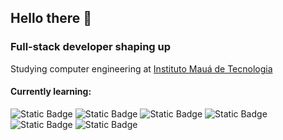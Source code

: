 ## Hello there 👋

### Full-stack developer shaping up

Studying computer engineering at [Instituto Mauá de Tecnologia](https://maua.br)

#### Currently learning:
![Static Badge](https://img.shields.io/badge/React%20Native-20232a?style=for-the-badge&logo=react) ![Static Badge](https://img.shields.io/badge/Pandas-130654?style=for-the-badge&logo=pandas) ![Static Badge](https://img.shields.io/badge/TypeScript-3178c6?style=for-the-badge&logo=TypeScript&logoColor=white) ![Static Badge](https://img.shields.io/badge/Django-0C4B33?style=for-the-badge&logo=django&logoColor=white) ![Static Badge](https://img.shields.io/badge/Vue.js-eeeeee?style=for-the-badge&logo=Vue.js) ![Static Badge](https://img.shields.io/badge/Rust-eeeeee?style=for-the-badge&logo=Rust&logoColor=black) 




